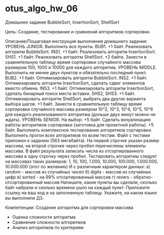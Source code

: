 # otus_algo_hw_06
Домашнее задание
BubbleSort, InsertionSort, ShellSort

Цель:
Создание, тестирование и сравнений алгоритмов сортировки.


Описание/Пошаговая инструкция выполнения домашнего задания:
УРОВЕНЬ JUNIOR.
Выполнить все пункты.
BUB1. +1 байт. Реализовать алгоритм BubbleSort.
INS1. +1 байт. Реализовать алгоритм InsertionSort.
SHS1. +1 байт. Реализовать алгоритм ShellSort.
+2 байта. Занести в сравнительную таблицу время сортировки случайного массива размером 100, 1000 и 10000 для каждого алгоритма.
УРОВЕНЬ MIDDLE.
Выполнить не менее двух пунктов и обязательно последний пункт.
BUB2. +1 байт. Оптимизировать алгоритм BubbleSort.
INS2. +1 байт. Оптимизировать алгоритм InsertionSort, сделать сдвиг элементов вместо обмена.
INS3. +1 байт. Оптимизировать алгоритм InsertionSort, сделать бинарный поиск места вставки.
SHS2, SHS3. +1 байт. Оптимизировать алгоритм ShellSort, выбрать два других варианта выбора шагов.
+1 байт. Занести в сравнительную таблицу время сортировки случайного массива размером 10^2, 10^3, 10^4, 10^5, 10^6 для каждого реализованного алгоритма (дольше двух минут можно не ждать).
УРОВЕНЬ SENIOR.
На выбор:
+5 байт. Сделать визуализацию работы алгоритмов сортировки (заготовка для проектной работы).
+5 байт. Выполнить комплексное тестирование алгоритмов сортировки.
Выполнить прогон всех алгоритмов по всем тестам.
Файл с тестами приложен к заданию (563 мегабайта).
На первой строчке указан размер массива, на второй строчке через пробел перечислены элементы массива.
В файл результата записать числа из отсортированного массива в одну строчку через пробел.
Тестировать алгоритмы следует на массивах таких размеров:
1, 10, 100, 1.000, 10.000, 100.000, 1.000.000, 10.000.000 (этот по желанию)
И с различным характером данных:
а) random - массив из случайных чисел
б) digits - массив из случайных цифр
в) sorted - на 99% отсортированный массив
г) revers - обратно-отсортированный массив
Напишите, какие пункты вы сделали, сколько байт набрали и сколько времени ушло на каждый пункт.
Приложите ссылку на ваш код и на заполненную таблицу.
Укажите, на каком языке вы выполнили ДЗ.


Компетенции:
Создание алгоритма для сортировки массива
- Оценка сложности алгоритма
- Сравнение сложности алгоритмов
- Анализ алгоритмов по критериям
